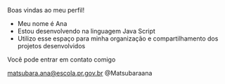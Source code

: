 Boas vindas ao meu perfil!

- Meu nome é Ana
- Estou desenvolvendo na linguagem Java Script
- Utilizo esse espaço para minha organização e compartilhamento dos projetos desenvolvidos

Você pode entrar em contato comigo

matsubara.ana@escola.pr.gov.br
@Matsubaraana
